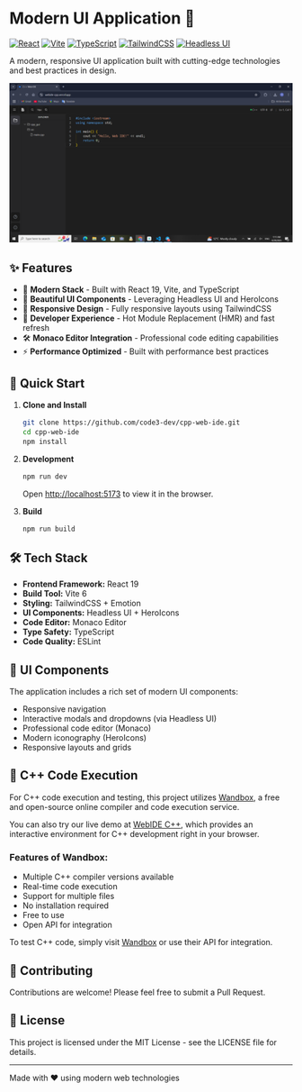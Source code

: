 # Modern UI Application 🎨

[![React](https://img.shields.io/badge/React-19.0.0-blue.svg)](https://reactjs.org/)
[![Vite](https://img.shields.io/badge/Vite-6.3.1-646CFF.svg)](https://vitejs.dev/)
[![TypeScript](https://img.shields.io/badge/TypeScript-5.7.2-blue.svg)](https://www.typescriptlang.org/)
[![TailwindCSS](https://img.shields.io/badge/TailwindCSS-3.4.17-38B2AC.svg)](https://tailwindcss.com/)
[![Headless UI](https://img.shields.io/badge/HeadlessUI-2.2.2-66E3FF.svg)](https://headlessui.com/)

A modern, responsive UI application built with cutting-edge technologies and best practices in design.

![Application Screenshot](/public/screen.png)

## ✨ Features

- 🎯 **Modern Stack** - Built with React 19, Vite, and TypeScript
- 🎨 **Beautiful UI Components** - Leveraging Headless UI and HeroIcons
- 📱 **Responsive Design** - Fully responsive layouts using TailwindCSS
- 🚀 **Developer Experience** - Hot Module Replacement (HMR) and fast refresh
- 🛠️ **Monaco Editor Integration** - Professional code editing capabilities
- ⚡ **Performance Optimized** - Built with performance best practices

## 🚀 Quick Start

1. **Clone and Install**
   ```bash
   git clone https://github.com/code3-dev/cpp-web-ide.git
   cd cpp-web-ide
   npm install
   ```

2. **Development**
   ```bash
   npm run dev
   ```
   Open [http://localhost:5173](http://localhost:5173) to view it in the browser.

3. **Build**
   ```bash
   npm run build
   ```

## 🛠️ Tech Stack

- **Frontend Framework:** React 19
- **Build Tool:** Vite 6
- **Styling:** TailwindCSS + Emotion
- **UI Components:** Headless UI + HeroIcons
- **Code Editor:** Monaco Editor
- **Type Safety:** TypeScript
- **Code Quality:** ESLint

## 🎨 UI Components

The application includes a rich set of modern UI components:
- Responsive navigation
- Interactive modals and dropdowns (via Headless UI)
- Professional code editor (Monaco)
- Modern iconography (HeroIcons)
- Responsive layouts and grids

## 🔧 C++ Code Execution

For C++ code execution and testing, this project utilizes [Wandbox](https://wandbox.org/), a free and open-source online compiler and code execution service.

You can also try our live demo at [WebIDE C++](https://webide-cpp.vercel.app/), which provides an interactive environment for C++ development right in your browser.

### Features of Wandbox:
- Multiple C++ compiler versions available
- Real-time code execution
- Support for multiple files
- No installation required
- Free to use
- Open API for integration

To test C++ code, simply visit [Wandbox](https://wandbox.org/) or use their API for integration.

## 🤝 Contributing

Contributions are welcome! Please feel free to submit a Pull Request.

## 📝 License

This project is licensed under the MIT License - see the LICENSE file for details.

---

Made with ❤️ using modern web technologies